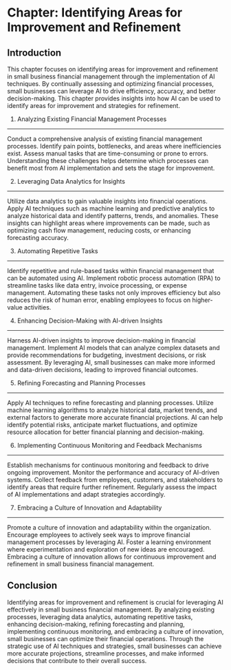 Chapter: Identifying Areas for Improvement and Refinement
=========================================================

Introduction
------------

This chapter focuses on identifying areas for improvement and refinement in small business financial management through the implementation of AI techniques. By continually assessing and optimizing financial processes, small businesses can leverage AI to drive efficiency, accuracy, and better decision-making. This chapter provides insights into how AI can be used to identify areas for improvement and strategies for refinement.

1. Analyzing Existing Financial Management Processes
----------------------------------------------------

Conduct a comprehensive analysis of existing financial management processes. Identify pain points, bottlenecks, and areas where inefficiencies exist. Assess manual tasks that are time-consuming or prone to errors. Understanding these challenges helps determine which processes can benefit most from AI implementation and sets the stage for improvement.

2. Leveraging Data Analytics for Insights
-----------------------------------------

Utilize data analytics to gain valuable insights into financial operations. Apply AI techniques such as machine learning and predictive analytics to analyze historical data and identify patterns, trends, and anomalies. These insights can highlight areas where improvements can be made, such as optimizing cash flow management, reducing costs, or enhancing forecasting accuracy.

3. Automating Repetitive Tasks
------------------------------

Identify repetitive and rule-based tasks within financial management that can be automated using AI. Implement robotic process automation (RPA) to streamline tasks like data entry, invoice processing, or expense management. Automating these tasks not only improves efficiency but also reduces the risk of human error, enabling employees to focus on higher-value activities.

4. Enhancing Decision-Making with AI-driven Insights
----------------------------------------------------

Harness AI-driven insights to improve decision-making in financial management. Implement AI models that can analyze complex datasets and provide recommendations for budgeting, investment decisions, or risk assessment. By leveraging AI, small businesses can make more informed and data-driven decisions, leading to improved financial outcomes.

5. Refining Forecasting and Planning Processes
----------------------------------------------

Apply AI techniques to refine forecasting and planning processes. Utilize machine learning algorithms to analyze historical data, market trends, and external factors to generate more accurate financial projections. AI can help identify potential risks, anticipate market fluctuations, and optimize resource allocation for better financial planning and decision-making.

6. Implementing Continuous Monitoring and Feedback Mechanisms
-------------------------------------------------------------

Establish mechanisms for continuous monitoring and feedback to drive ongoing improvement. Monitor the performance and accuracy of AI-driven systems. Collect feedback from employees, customers, and stakeholders to identify areas that require further refinement. Regularly assess the impact of AI implementations and adapt strategies accordingly.

7. Embracing a Culture of Innovation and Adaptability
-----------------------------------------------------

Promote a culture of innovation and adaptability within the organization. Encourage employees to actively seek ways to improve financial management processes by leveraging AI. Foster a learning environment where experimentation and exploration of new ideas are encouraged. Embracing a culture of innovation allows for continuous improvement and refinement in small business financial management.

Conclusion
----------

Identifying areas for improvement and refinement is crucial for leveraging AI effectively in small business financial management. By analyzing existing processes, leveraging data analytics, automating repetitive tasks, enhancing decision-making, refining forecasting and planning, implementing continuous monitoring, and embracing a culture of innovation, small businesses can optimize their financial operations. Through the strategic use of AI techniques and strategies, small businesses can achieve more accurate projections, streamline processes, and make informed decisions that contribute to their overall success.
